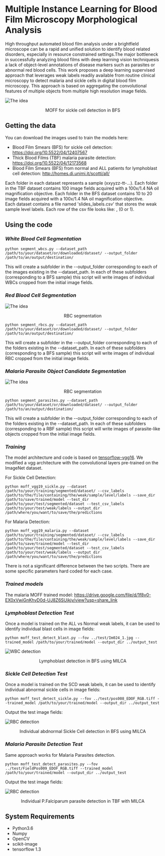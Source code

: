 
# Multiple Instance Learning for Blood Film Microscopy Morphological Analysis 



High throughput automated blood film analysis under a brightfield microscope can be a rapid and unified solution to identify blood related disorders, especially in resource constrained settings.The major bottleneck in successfully analyzing blood films with deep learning vision techniquesis a lack of object-level annotations of disease markers such as parasites or abnormal red blood cells. This work proposes a deep learning supervised approach that leverages weak labels readily available from routine clinical microscopy to detect malaria and sickle cells in digital blood film microscopy. This approach is based on aggregating the convolutional features of multiple objects from multiple high resolution image fields.


![The idea](/figs/sickle_moff.png)  
<p align="center">
 MOFF for sickle cell detection in BFS</center>
</p>


## **Getting the data**

You can download the images used to train the models here: 

- Blood Film Smears (BFS) for sickle cell detection: https://doi.org/10.5522/04/12407567
- Thick Blood Films (TBF) malaria parasite detection: https://doi.org/10.5522/04/12173568
- Blood Film Smears (BFS) from normal and ALL patients for lymphoblast cell detection: http://homes.di.unimi.it/scotti/all/

Each folder in each dataset represents a sample (xxyyzz-tt-...). Each folder in the TBF dataset contains 100 image fields acquired with a 100x/1.4 NA oil magnification objective. Each folder in the BFS dataset contains 10 to 20 image fields acquired with a 100x/1.4 NA oil magnification objective.   
Each dataset contains a file named 'slides_labels.csv' that stores the weak sample level labels. Each row of the csv file looks like: <sample-id>, <label> (0 or 1).   


## **Using the code**


### *White Blood Cell Segmentation* 

    python segment_wbcs.py --dataset_path /path/to/your/dataset/or/downloaded/dataset/ --output_folder /path/to/an/output/destination/ 

This will create a subfolder in the --output_folder corresponding to each of the images existing in the --dataset_path. In each of these subfolders (corresponding to a BFS sample) this script will write images of individual WBCs cropped from the initial image fields. 




### *Red Blood Cell Segmentation* 

![The idea](/figs/moff_rbc_segmentation.png)  
<p align="center">
 RBC segmentation</center>
</p>

    python segment_rbcs.py --dataset_path /path/to/your/dataset/or/downloaded/dataset/ --output_folder /path/to/an/output/destination/ 

This will create a subfolder in the --output_folder corresponding to each of the folders existing in the --dataset_path. In each of these subfolders (corresponding to a BFS sample) this script will write images of individual RBC cropped from the initial image fields. 


### *Malaria Parasite Object Candidate Segmentation* 

![The idea](/figs/moff_parasite_segmentation.png)  
<p align="center">
 RBC segmentation</center>
</p>

    python segment_parasites.py --dataset_path /path/to/your/dataset/or/downloaded/dataset/ --output_folder /path/to/an/output/destination/ 

This will create a subfolder in the --output_folder corresponding to each of the folders existing in the --dataset_path. In each of these subfolders (corresponding to a RBF sample) this script will write images of parasite-like objects cropped from the initial image fields. 


### *Training*

The model architecture and code is based on [tensorflow-vgg16](https://github.com/ry/tensorflow-vgg16). We modified a vgg architecture with the convolutional layers pre-trained on the ImageNet dataset. 

For Sickle Cell Detection:

    python moff_vgg19_sickle.py --dataset /path/to/your/training/segmented/dataset/ --csv_labels /path/to/the/file/containing/the/weak/sample/level/labels --save_dir /path/to/save/trained/model --test_dir /path/to/your/test/segmented/dataset --test_csv_labels /path/to/your/test/weak/labels --output_dir /path/where/you/want/to/save/the/predictions 
    
For Malaria Detection: 

    python moff_vgg19_malaria.py --dataset /path/to/your/training/segmented/dataset/ --csv_labels /path/to/the/file/containing/the/weak/sample/level/labels --save_dir /path/to/save/trained/model --test_dir /path/to/your/test/segmented/dataset --test_csv_labels /path/to/your/test/weak/labels --output_dir /path/where/you/want/to/save/the/predictions 

There is not a significant difference between the two scripts. There are some specific parameters hard coded for each case.



### *Trained models*

The malaria MOFF trained model: https://drive.google.com/file/d/1f8v0-EX0xVwiGnKhvD0d-UJ8Z6SUjkjv/view?usp=share_link


### *Lymphoblast Detection Test*
Once a model is trained on the ALL vs Normal weak labels, it can be used to identify individual blast cells in image fields: 

    python moff_test_detect_blast.py --fov ../test/Im024_1.jpg --trained_model /path/to/your/trained/model --output_dir ../output_test

![WBC detection](/figs/blast_detection_test.png)  
<p align="center">
 Lymphoblast detection in BFS using MILCA</center>
</p>



### *Sickle Cell Detection Test*
Once a model is trained on the SCD weak labels, it can be used to identify individual abnormal sickle cells in image fields: 

    python moff_test_detect_sickle.py --fov ../test/pos008_EDOF_RGB.tiff --trained_model /path/to/your/trained/model --output_dir ../output_test

Output the test image fields:

![RBC detection](/figs/sickle_detection_test.png)  
<p align="center">
 Individual abdnormal Sickle Cell detection in BFS using MILCA</center>
</p>

### *Malaria Parasite Detection Test*

Same approach works for Malaria Parasites detection.

    python moff_test_detect_parasites.py --fov ../test/FieldPos009_EDOF_RGB.tiff --trained_model /path/to/your/trained/model --output_dir ../output_test

Output the test image fields:

![RBC detection](/figs/test_parasite_detection.png)  
<p align="center">
 Individual P.Falciparum parasite detection in TBF with MILCA</center>
</p>



## **System Requirements**

- Python3.6
- Numpy
- OpenCV
- scikit-image
- tensorflow 1.3


